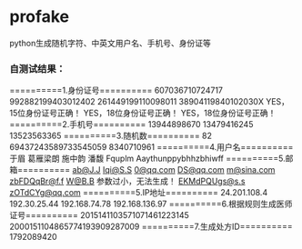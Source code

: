 # profake
python生成随机字符、中英文用户名、手机号、身份证等

### 自测试结果：


==========1.身份证号==========
607036710724717
992882199403012402
261449199110098011
38904119840102030X
YES，15位身份证号正确！
YES，18位身份证号正确！
YES，18位身份证号正确！
==========2.手机号==========
13944898670
13479416245
13523563365
==========3.随机数==========
82
69437243589733545059
8340710961
==========4.用户名==========
于眉
葛雁梁朗
施中韵
潘馥
Fquplm
Aaythunppybhhzbhiwff
==========5.邮箱==========
ab@J.J
Iqi@S.S
0@qq.com
DS@qq.com
m@sina.com
zbFDQqBr@f.f
W@B.B
参数过小，无法生成！
EKMdPQUgs@s.s
zOTdCYg@qq.com
==========5.IP地址==========
24.201.108.4
192.30.25.44
192.168.74.78
192.168.136.97
==========6.根据规则生成医师证号==========
2015141103571071461223145
2000151104865774193909287009
==========7.生成处方ID==========
1792089420

